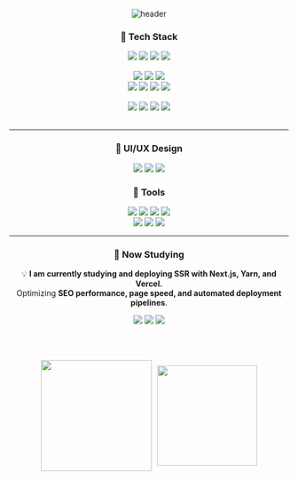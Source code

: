 <div align="center">

<!-- header -->

![header](https://capsule-render.vercel.app/api?type=blur&height=320&color=gradient&customColorList=12&text=Jung%20Jinyoung%20%7C%20Frontend%20Dev&desc=GitHub%20Portfolio&fontSize=40&fontAlignY=50&animation=fadeIn&descAlign=50&descAlignY=62)

<!-- Tech Stack -->

### 🚀 Tech Stack

 <!-- frontend -->
<div>
<img src="https://img.shields.io/badge/HTML5-E34F26?style=for-the-badge&logo=html5&logoColor=white">
<img src="https://img.shields.io/badge/CSS3-1572B6?style=for-the-badge&logo=css3&logoColor=white">
<img src="https://img.shields.io/badge/JavaScript-F7DF1E?style=for-the-badge&logo=javascript&logoColor=black">
<img src="https://img.shields.io/badge/TypeScript-3178C6?style=for-the-badge&logo=typescript&logoColor=white">
</div>

<br>
<div>
<img src="https://img.shields.io/badge/React-20232A?style=for-the-badge&logo=react&logoColor=61DAFB">
<img src="https://img.shields.io/badge/Next.js-000000?style=for-the-badge&logo=nextdotjs&logoColor=white">
<img src="https://img.shields.io/badge/Vue.js-4FC08D?style=for-the-badge&logo=vue.js&logoColor=white">
</div>

<!-- styling & state management -->
<div>
<img src="https://img.shields.io/badge/Zustand-181717?style=for-the-badge&logoColor=white">
<img src="https://img.shields.io/badge/Redux-764ABC?style=for-the-badge&logo=redux&logoColor=white">
<img src="https://img.shields.io/badge/Tailwind%20CSS-38B2AC?style=for-the-badge&logo=tailwind-css&logoColor=white">
<img src="https://img.shields.io/badge/Styled--Components-DB7093?style=for-the-badge&logo=styled-components&logoColor=white">
</div>

<br>
<!-- backend -->
<div>
<img src="https://img.shields.io/badge/Python-3776AB?style=for-the-badge&logo=python&logoColor=white">
<img src="https://img.shields.io/badge/Django-092E20?style=for-the-badge&logo=django&logoColor=white">
<img src="https://img.shields.io/badge/Numpy-013243?style=for-the-badge&logo=numpy&logoColor=white">
<img src="https://img.shields.io/badge/Pandas-150458?style=for-the-badge&logo=pandas&logoColor=white">
</div>
<br>

---

### 🎨 UI/UX Design

<div>
<img src="https://img.shields.io/badge/Figma-F24E1E?style=for-the-badge&logo=figma&logoColor=white">
<img src="https://img.shields.io/badge/Adobe%20Photoshop-31A8FF?style=for-the-badge&logo=adobephotoshop&logoColor=white">
<img src="https://img.shields.io/badge/Adobe%20Illustrator-FF9A00?style=for-the-badge&logo=adobeillustrator&logoColor=white">
</div>

### 🔨 Tools

<div>
<img src="https://img.shields.io/badge/Git-F05032?style=for-the-badge&logo=git&logoColor=white">
<img src="https://img.shields.io/badge/GitHub-181717?style=for-the-badge&logo=github&logoColor=white">
<img src="https://img.shields.io/badge/GitLab-FC6D26?style=for-the-badge&logo=gitlab&logoColor=white">
<img src="https://img.shields.io/badge/Jira-0052CC?style=for-the-badge&logo=jira&logoColor=white">
</div>
<div>
<img src="https://img.shields.io/badge/Blender-F5792A?style=for-the-badge&logo=blender&logoColor=white">
<img src="https://img.shields.io/badge/SketchUp-005F9E?style=for-the-badge&logo=sketchup&logoColor=white">
<img src="https://img.shields.io/badge/Rhino-801010?style=for-the-badge&logo=rhinoceros&logoColor=white">
</div>

---

### 📖 Now Studying

💡 **I am currently studying and deploying SSR with Next.js, Yarn, and Vercel.**  
Optimizing **SEO performance, page speed, and automated deployment pipelines**.

<img src="https://img.shields.io/badge/Next.js-000000?style=for-the-badge&logo=nextdotjs&logoColor=white">
<img src="https://img.shields.io/badge/Yarn-2C8EBB?style=for-the-badge&logo=yarn&logoColor=white">
<img src="https://img.shields.io/badge/Vercel-000000?style=for-the-badge&logo=vercel&logoColor=white">

<!-- Status -->

<br><br>

<div align="center" style="display: flex; align-items: center; justify-content: center; gap: 10px;">
    <img height="200" align="center" src="https://github-readme-stats.vercel.app/api?username=jung-jinyoung&show_icons=true&rank_icon=github&custom_title=JungJinyoung%27s%20GitHub%20Stats" />
    <img height="180" src="https://github-readme-stats.vercel.app/api/top-langs?username=jung-jinyoung&layout=compact&langs_count=6&card_width=250" />

</div>

</div>
